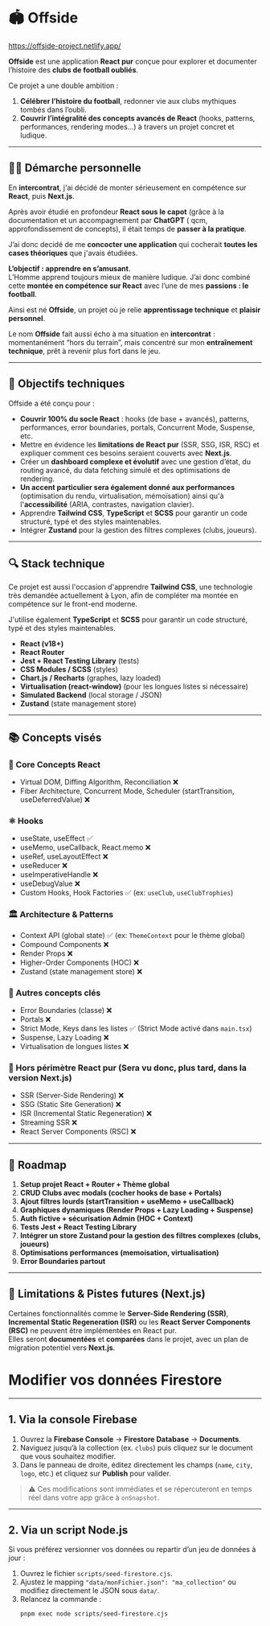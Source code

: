# 🏟️ Offside

https://offside-project.netlify.app/

**Offside** est une application **React pur** conçue pour explorer et documenter l’histoire des **clubs de football oubliés**.

Ce projet a une double ambition :

1. **Célébrer l’histoire du football**, redonner vie aux clubs mythiques tombés dans l’oubli.
2. **Couvrir l’intégralité des concepts avancés de React** (hooks, patterns, performances, rendering modes…) à travers un projet concret et ludique.

---

## 👨‍💻 Démarche personnelle

En **intercontrat**, j'ai décidé de monter sérieusement en compétence sur **React**, puis **Next.js**.

Après avoir étudié en profondeur **React sous le capot** (grâce à la documentation et un accompagnement par **ChatGPT** ( qcm, approfondissement de concepts), il était temps de **passer à la pratique**.

J’ai donc decidé de me **concocter une application** qui cocherait **toutes les cases théoriques** que j'avais étudiées.

**L’objectif : apprendre en s’amusant**.  
L’Homme apprend toujours mieux de manière ludique. J’ai donc combiné cette **montée en compétence sur React** avec l’une de mes **passions : le football**.

Ainsi est né **Offside**, un projet où je relie **apprentissage technique** et **plaisir personnel**.

Le nom **Offside** fait aussi écho à ma situation en **intercontrat** : momentanément “hors du terrain”, mais concentré sur mon **entraînement technique**, prêt à revenir plus fort dans le jeu.

---

## 🧩 Objectifs techniques

Offside a été conçu pour :

- **Couvrir 100% du socle React** : hooks (de base + avancés), patterns, performances, error boundaries, portals, Concurrent Mode, Suspense, etc.
- Mettre en évidence les **limitations de React pur** (SSR, SSG, ISR, RSC) et expliquer comment ces besoins seraient couverts avec **Next.js**.
- Créer un **dashboard complexe et évolutif** avec une gestion d’état, du routing avancé, du data fetching simulé et des optimisations de rendering.
- **Un accent particulier sera également donné aux performances** (optimisation du rendu, virtualisation, mémoïsation) ainsi qu'à l'**accessibilité** (ARIA, contrastes, navigation clavier).
- Apprendre **Tailwind CSS**, **TypeScript** et **SCSS** pour garantir un code structuré, typé et des styles maintenables.
- Intégrer **Zustand** pour la gestion des filtres complexes (clubs, joueurs).

---

## 🔍 Stack technique

Ce projet est aussi l'occasion d'apprendre **Tailwind CSS**, une technologie très demandée actuellement à Lyon, afin de compléter ma montée en compétence sur le front-end moderne.

J'utilise également **TypeScript** et **SCSS** pour garantir un code structuré, typé et des styles maintenables.

- **React (v18+)**
- **React Router**
- **Jest + React Testing Library** (tests)
- **CSS Modules / SCSS** (styles)
- **Chart.js / Recharts** (graphes, lazy loaded)
- **Virtualisation (react-window)** (pour les longues listes si nécessaire)
- **Simulated Backend** (local storage / JSON)
- **Zustand** (state management store)

---

## 📚 Concepts visés

### 🧠 Core Concepts React

- Virtual DOM, Diffing Algorithm, Reconciliation ❌
- Fiber Architecture, Concurrent Mode, Scheduler (startTransition, useDeferredValue) ❌

### ⚛️ Hooks

- useState, useEffect ✅
- useMemo, useCallback, React.memo ❌
- useRef, useLayoutEffect ❌
- useReducer ❌
- useImperativeHandle ❌
- useDebugValue ❌
- Custom Hooks, Hook Factories ✅ (ex: `useClub`, `useClubTrophies`)

### 🏛️ Architecture & Patterns

- Context API (global state) ✅ (ex: `ThemeContext` pour le thème global)
- Compound Components ❌
- Render Props ❌
- Higher-Order Components (HOC) ❌
- Zustand (state management store) ❌

### 🚧 Autres concepts clés

- Error Boundaries (classe) ❌
- Portals ❌
- Strict Mode, Keys dans les listes ✅ (Strict Mode activé dans `main.tsx`)
- Suspense, Lazy Loading ❌
- Virtualisation de longues listes ❌

### 🚫 Hors périmètre React pur (Sera vu donc, plus tard, dans la version Next.js)

- SSR (Server-Side Rendering) ❌
- SSG (Static Site Generation) ❌
- ISR (Incremental Static Regeneration) ❌
- Streaming SSR ❌
- React Server Components (RSC) ❌

---

## 🚧 Roadmap

1. **Setup projet React + Router + Thème global**
2. **CRUD Clubs avec modals (cocher hooks de base + Portals)**
3. **Ajout filtres lourds (startTransition + useMemo + useCallback)**
4. **Graphiques dynamiques (Render Props + Lazy Loading + Suspense)**
5. **Auth fictive + sécurisation Admin (HOC + Context)**
6. **Tests Jest + React Testing Library**
7. **Intégrer un store Zustand pour la gestion des filtres complexes (clubs, joueurs)**
8. **Optimisations performances (memoisation, virtualisation)**
9. **Error Boundaries partout**

---

## 📝 Limitations & Pistes futures (Next.js)

Certaines fonctionnalités comme le **Server-Side Rendering (SSR)**, **Incremental Static Regeneration (ISR)** ou les **React Server Components (RSC)** ne peuvent être implémentées en React pur.  
Elles seront **documentées** et **comparées** dans le projet, avec un plan de migration potentiel vers **Next.js**.

# Modifier vos données Firestore

---

## 1. Via la console Firebase

1. Ouvrez la **Firebase Console** → **Firestore Database** → **Documents**.
2. Naviguez jusqu’à la collection (ex. `clubs`) puis cliquez sur le document que vous souhaitez modifier.
3. Dans le panneau de droite, éditez directement les champs (`name`, `city`, `logo`, etc.) et cliquez sur **Publish** pour valider.

> ⚠️ Ces modifications sont immédiates et se répercuteront en temps réel dans votre app grâce à `onSnapshot`.

---

## 2. Via un script Node.js

Si vous préférez versionner vos données ou repartir d’un jeu de données à jour :

1. Ouvrez le fichier `scripts/seed-firestore.cjs`.
2. Ajustez le mapping `"data/monFichier.json": "ma_collection"` ou modifiez directement le JSON sous `data/`.
3. Relancez la commande :
   ```bash
   pnpm exec node scripts/seed-firestore.cjs
   ```
